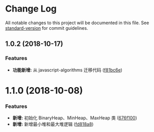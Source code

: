 # Change Log

All notable changes to this project will be documented in this file. See [standard-version](https://github.com/conventional-changelog/standard-version) for commit guidelines.

<a name="1.0.2"></a>
## 1.0.2 (2018-10-17)


### Features

* **功能新增:** 从 javascript-algorithms 迁移代码 ([f81bc6e](https://github.com/boycgit/ss-priority-queue/commit/f81bc6e))



<a name="1.1.0"></a>
# 1.1.0 (2018-10-08)


### Features

* **新增:** 初始化 BinaryHeap、MinHeap、MaxHeap 类 ([676f100](https://github.com/boycgit/ss-priority-queue/commit/676f100))
* **新增:** 新增最小堆和最大堆逻辑 ([fd818a8](https://github.com/boycgit/ss-priority-queue/commit/fd818a8))
